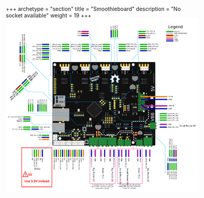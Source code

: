 +++
archetype = "section"
title = "Smoothieboard"
description = "No socket available"
weight = 19
+++
![step1](smoothieboard-wiring.png?width=300px)
